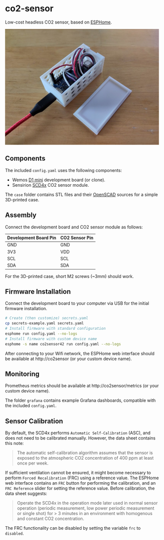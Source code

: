 # co2-sensor

Low-cost headless CO2 sensor, based on [ESPHome](https://esphome.io/).

![Photo of a D1 mini and SCD40 sensor board in a 3D-printed case](build.jpg)

## Components

The included `config.yaml` uses the following components:

- Wemos [D1 mini][] development board (or clone).
- Sensirion [SCD4x][] CO2 sensor module.

The `case` folder contains STL files and their [OpenSCAD][] sources for a simple 3D-printed case.

[d1 mini]: https://www.wemos.cc/en/latest/d1/d1_mini.html
[openscad]: https://openscad.org/
[scd4x]: https://developer.sensirion.com/sensirion-products/scd4x-co2-sensors/

## Assembly

Connect the development board and CO2 sensor module as follows:

| Development Board Pin | CO2 Sensor Pin |
| --- | --- |
| GND | GND |
| 3V3 | VDD |
| SCL | SCL |
| SDA | SDA |

For the 3D-printed case, short M2 screws (~3mm) should work.

## Firmware Installation

Connect the development board to your computer via USB for the initial firmware installation.

```bash
# Create (then customize) secrets.yaml
cp secrets-example.yaml secrets.yaml
# Install firmware with standard configuration
esphome run config.yaml --no-logs
# Install firmware with custom device name
esphome -s name co2sensor42 run config.yaml --no-logs
```

After connecting to your Wifi network, the ESPHome web interface should be available at http://co2sensor (or your custom device name).

## Monitoring

Prometheus metrics should be available at http://co2sensor/metrics (or your custom device name).

The folder `grafana` contains example Grafana dashboards, compatible with the included `config.yaml`.

## Sensor Calibration

By default, the SCD4x performs `Automatic Self-Calibration` (ASC), and does not need to be calibrated manually. However, the data sheet contains this note:

> The automatic self-calibration algorithm assumes that the sensor is exposed to the atmospheric CO2 concentration of 400 ppm at least once per week.

If sufficient ventilation cannot be ensured, it might become necessary to perform `Forced Recalibration` (FRC) using a reference value. The ESPHome web interface contains an `FRC` button for performing the calibration, and an `FRC Reference` slider for setting the reference value. Before calibration, the data sheet suggests:

> Operate the SCD4x in the operation mode later used in normal sensor operation (periodic measurement, low power periodic measurement or single shot) for > 3 minutes in an environment with homogenous and constant CO2 concentration.

The FRC functionality can be disabled by setting the variable `frc` to `disabled`.

